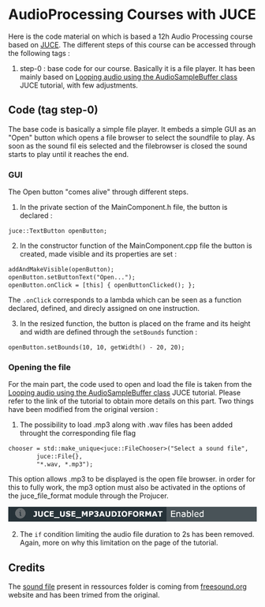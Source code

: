 # AudioProcessing Courses with JUCE

Here is the code material on which is based a 12h Audio Processing course based on [JUCE](http://juce.com).
The different steps of this course can be accessed through the following tags :

1. step-0 : base code for our course. Basically it is a file player. It has been mainly based on [Looping audio using the AudioSampleBuffer class](https://docs.juce.com/master/tutorial_looping_audio_sample_buffer.html) JUCE tutorial, with few adjustments.


## Code (tag step-0)

The base code is basically a simple file player. It embeds a simple GUI as an "Open" button which opens a file browser to select the soundfile to play.
As soon as the sound fil eis selected and the filebrowser is closed the sound starts to play until it reaches the end.

### GUI
The Open button "comes alive" through different steps.

1. In the private section of the MainComponent.h file, the button is declared :
```
juce::TextButton openButton;
```

2. In the constructor function of the MainComponent.cpp file the button is created, made visible and its properties are set : 
```
addAndMakeVisible(openButton);
openButton.setButtonText("Open...");
openButton.onClick = [this] { openButtonClicked(); };
```
The `.onClick` corresponds to a lambda which can be seen as a function declared, defined, and direcly assigned on one instruction.

3. In the resized function, the button is placed on the frame and its height and width are defined through the `setBounds` function :
```
openButton.setBounds(10, 10, getWidth() - 20, 20);
```

### Opening the file
For the main part, the code used to open and load the file is taken from the [Looping audio using the AudioSampleBuffer class](https://docs.juce.com/master/tutorial_looping_audio_sample_buffer.html) JUCE tutorial.
Please refer to the link of the tutorial to obtain more details on this part.
Two things have been modified from the original version : 
1. The possibility to load .mp3 along with .wav files has been added throught the corresponding file flag
```
chooser = std::make_unique<juce::FileChooser>("Select a sound file",
        juce::File{},
        "*.wav, *.mp3");
```
This option allows .mp3 to be displayed is the open file browser. in order for this to fully work, the mp3 option must also be activated in the options of the juce_file_format module through the Projucer.

![mp3 enabled option of the juce_audio_formats in the projucer](img/projucer_mp3_format_enabled.png)

2. The `if` condition limiting the audio file duration to 2s has been removed. Again, more on why this limitation on the page of the tutorial.



## Credits

The [sound file](https://freesound.org/people/ValentinSosnitskiy/sounds/495482/0) present in ressources folder is coming from [freesound.org](freesound.org) website and has been trimed from the original.





